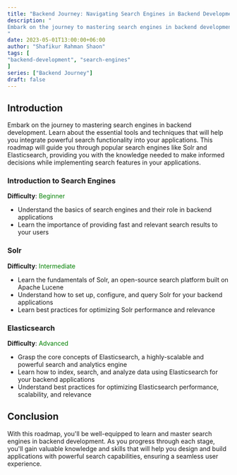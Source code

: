 ```yaml
---
title: "Backend Journey: Navigating Search Engines in Backend Development"
description: "
Embark on the journey to mastering search engines in backend development. Learn about the essential tools and techniques that will help you integrate powerful search functionality into your applications. Discover popular search engines like Solr and Elasticsearch.
"
date: 2023-05-01T13:00:00+06:00
author: "Shafikur Rahman Shaon"
tags: [
"backend-development", "search-engines"
]
series: ["Backend Journey"]
draft: false
---
```

## Introduction
Embark on the journey to mastering search engines in backend development. Learn about the essential tools and techniques that will help you integrate powerful search functionality into your applications. This roadmap will guide you through popular search engines like Solr and Elasticsearch, providing you with the knowledge needed to make informed decisions while implementing search features in your applications.

### Introduction to Search Engines
**Difficulty**:  <span style="color:green">Beginner</span>

- Understand the basics of search engines and their role in backend applications
- Learn the importance of providing fast and relevant search results to your users

### Solr
**Difficulty**:  <span style="color:green">Intermediate</span>

- Learn the fundamentals of Solr, an open-source search platform built on Apache Lucene
- Understand how to set up, configure, and query Solr for your backend applications
- Learn best practices for optimizing Solr performance and relevance

### Elasticsearch
**Difficulty**:  <span style="color:green">Advanced</span>

- Grasp the core concepts of Elasticsearch, a highly-scalable and powerful search and analytics engine
- Learn how to index, search, and analyze data using Elasticsearch for your backend applications
- Understand best practices for optimizing Elasticsearch performance, scalability, and relevance

## Conclusion
With this roadmap, you'll be well-equipped to learn and master search engines in backend development. As you progress through each stage, you'll gain valuable knowledge and skills that will help you design and build applications with powerful search capabilities, ensuring a seamless user experience.





